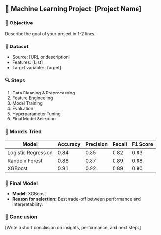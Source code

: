 ## 🧪 Machine Learning Project: [Project Name]

### 📍 Objective
Describe the goal of your project in 1-2 lines.

### 📂 Dataset
- Source: [URL or description]
- Features: [List]
- Target variable: [Target]

### 🔍 Steps
1. Data Cleaning & Preprocessing
2. Feature Engineering
3. Model Training
4. Evaluation
5. Hyperparameter Tuning
6. Final Model Selection

### 🤖 Models Tried
| Model           | Accuracy | Precision | Recall | F1 Score |
|----------------|----------|-----------|--------|----------|
| Logistic Regression | 0.84     | 0.85      | 0.82   | 0.83     |
| Random Forest       | 0.88     | 0.87      | 0.89   | 0.88     |
| XGBoost             | 0.91     | 0.92      | 0.89   | 0.90     |

### 🧠 Final Model
- **Model:** XGBoost
- **Reason for selection:** Best trade-off between performance and interpretability.

### 📌 Conclusion
[Write a short conclusion on insights, performance, and next steps]
